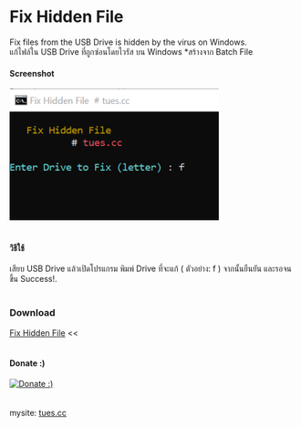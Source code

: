 # Fix Hidden File
Fix files from the USB Drive is hidden by the virus on Windows.  
แก้ไฟล์ใน USB Drive ที่ถูกซ่อนโดยไวรัส บน Windows
*สร้างจาก Batch File
</br>
#### Screenshot  
![alt tag](https://github.com/angkarn/fixHiddenFile/blob/master/screenshot1.png)  
</br>  
#### วิธีใช้
เสียบ USB Drive แล้วเปิดโปรแกรม พิมพ์ Drive ที่จะแก้ ( ตัวอย่าง: f ) จากนั้นยืนยัน และรอจนขึ้น Success!.  
</br>
### Download  
[Fix Hidden File](https://github.com/angkarn/fixHiddenFile/releases) <<   
</br>
#### Donate :)
[![Donate :)](https://cdn3.iconfinder.com/data/icons/creditcarddebitcard/64/paypal-curved.png)](https://www.paypal.me/angkarn)  
</br></br>
mysite: [tues.cc](https://tues.cc)
